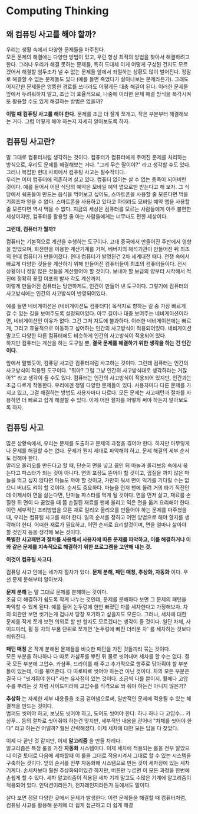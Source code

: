 # Computing Thinking
## 왜 컴퓨팅 사고를 해야 할까?
우리는 생활 속에서 다양한 문제들을 마주친다.  
모든 문제의 해결에는 다양한 방법이 있고, 우린 항상 최적의 방법을 찾아서 해결하려고 한다.
그러나 우리가 해결 못하는 문제들, 특히 도대체 이게 어떻게 구성된 건지도 모르겠어서 해결할 엄두조차 낼 수 없는 문제들 앞에서 좌절하는 상황도 많이 벌어진다. 
정말로 해결할 수 없는 문제들도 있다 (예를 들면 죽었다가 살아나보는 문제라든가).
그래도 어지간한 문제들은 엉뚱한 경로를 쓰더라도 어떻게든 대충 해결이 된다.
이러한 문제들 앞에서 두려워하지 말고, 조금 더 효율적으로, 나중에 이러한 문제 해결 방식을 복각시켜 또 활용할 수도 있게 해결하는 방법은 없을까?  

__이럴 때 컴퓨팅 사고를 해야 한다.__ 문제를 조금 더 잘게 쪼개고, 작은 부분부터 해결해보는 거다.
그럼 어떻게 해야 하는지 자세히 알아보도록 하자.
## 컴퓨팅 사고란?
 말 그대로 컴퓨터처럼 생각하는 것이다. 컴퓨터가 컴퓨터에게 주어진 문제를 처리하는 방식으로, 우리도 문제를 해결해보는 거다.
"그게 무슨 말이야?" 라고 생각할 수도 있다. 그러나 복잡한 현대 사회에서 컴퓨팅 사고는 필수적이다.  
우리는 이미 컴퓨터에 의존하며 살고 있다. 컴퓨터 없이는 살 수 없는 종족이 되어버린 것이다.
예를 들어서 어떤 식당의 예약은 모바일 예약 앱으로만 받는다고 해 보자.
그 식당에서 쉐프들이 만드는 음식을 먹어보고 싶어도, 스마트폰을 사용할 줄 모른다면 먹을 기회조차 얻을 수 없다.
스마트폰을 사용하고 있다고 하더라도 모바일 예약 앱을 사용할 줄 모른다면 역시 먹을 수 없다.
지금의 세상은 컴퓨터를 모르는 사람들에게 아주 불편한 세상이지만, 컴퓨터를 활용할 줄 아는 사람들에게는 너무나도 편한 세상이다.  

__그런데, 컴퓨터가 뭘까?__  

컴퓨터는 기본적으로 계산을 수행하는 도구이다.
고대 중국에서 만들어진 주판에서 영향을 받았으며, 회전판을 이용한 계산기계를 거쳐, 베버지의 해석기관이 만들어진 뒤 최초의 현대 컴퓨터가 만들어졌다.
현대 컴퓨터가 발명된건 2차 세계대전 때다. 전쟁 속에서 빠르게 다양한 것들을 계산하기 위해 만들어진 컴퓨터들이 최초의 컴퓨터들이다.
전시 상황이니 정말 많은 것들을 계산했어야 할 것이다. 보내야 할 보급의 양부터 시작해서 적진에 정확히 꽂힐 야포의 발사 각도 계산까지.  
이렇게 만들어진 컴퓨터는 당연하게도, 인간이 만들어 낸 도구이다. 
그렇기에 컴퓨터의 사고방식에는 인간의 사고방식이 반영되어있다. 

예를 들면 네비게이션은 (네비게이션도 컴퓨터다) 목적지로 향하는 길 중 가장 빠르게 갈 수 있는 길을 보여주도록 설정되어있다.
아무 길이나 대충 보여주는 네비게이션이라면, 네비게이션인 이유가 없다. 그건 그저 지도에 불과하다.
이러한 네비게이션에는 빠르게, 그리고 효율적으로 이동하고 싶어하는 인간의 사고방식이 적용되어있다.
네비게이션 말고도 다양한 다른 컴퓨터에도 비슷하게 인간의 사고방식이 적용되어 있다.  
하지만 컴퓨터는 계산을 하는 도구일 뿐, __결국 문제를 해결하기 위한 생각을 하는 건 인간이다.__

앞에서 말했듯이, 컴퓨팅 사고란 컴퓨터처럼 사고하는 것이다.
그런데 컴퓨터는 인간의 사고방식이 적용된 도구이다. 
"뭐야? 그럼 그냥 인간의 사고방식대로 생각하라는 거잖아?" 라고 생각이 들 수도 있다.
컴퓨터는 인간의 사고방식이 적용되어 있지만, 인간과는 조금 다르게 작동한다.
우리에겐 정말 다양한 문제들이 있다. 사용자마다 다른 문제를 가지고 있고, 그걸 해결하는 방법도 사용자마다 다르다.
모든 문제는 사고패턴과 절차를 사용하면 더 빠르고 쉽게 해결할 수 있다. 
이제 어떤 절차를 어떻게 써야 하는지 알아보도록 하자.
## 컴퓨팅 사고
많은 상황속에서, 우리는 문제를 도출하고 문제의 과정을 겪어야 한다.
하지만 아무렇게나 문제를 해결할 수는 없다. 문제가 뭔지 제대로 파악해야 하고, 문제 해결의 세부 순서도 정해야 한다.  
알리오 올리오를 만든다고 할 때, 단순히 면을 넣고 끓인 뒤 마늘과 올리브유 속에서 볶는다고 파스타가 되는 것이 아니다.
면의 포장도 뜯어야 할 것이고, 껍질을 까지 않은 마늘을 먹고 싶지 않다면 마늘도 까야 할 것이고, 가만히 둬서 면이 익기를 기다릴 수는 없으니 버너도 켜야 할 것이다.
순서도 중요하다. 마늘을 먼저 팬에 올려 거의 타기 직전인데 이제서야 면을 삶는다면, 탄마늘 파스타를 먹게 될 것이다.
면을 먼저 삶고, 재료를 손질한 뒤 면이 다 끓었을 때 쯤 손질된 재료를 팬에 올리고 익은 면을 옮겨 요리해야 한다.   
이런 세부적인 조리방법을 모른 채로 알리오 올리오를 만들어야 하는 문제를 마주쳤을때, 우리는 컴퓨팅 사고를 해야 한다. 
일의 순서를 정하고 어떤 방법으로 해야 할지를 생각해야 한다.
어떠한 재료가 필요하고, 어떤 순서로 요리할것이며, 면을 얼마나 삶아야 할 것인지 등을 생각해 보는 것이다.  
__특별한 사고패턴과 절차를 사용해서 사용자에 따른 문제를 파악하고, 이를 해결하거나 이와 같은 문제를 지속적으로 해결하기 위한 프로그램을 고안해 내는 것.__

__이것이 컴퓨팅 사고다.__

컴퓨팅 사고 안에는 네가지 절차가 있다. __문제 분해, 패턴 매칭, 추상화, 자동화__ 이다.
우선 문제 분해부터 알아보자.  

__문제 분해__ 는 말 그대로 문제를 분해하는 것이다.  
조금 더 해결하기 쉽도록 작게 나누는 것인데, 
문제를 분해하다 보면 그 문제의 패턴을 파악할 수 있게 된다. 
예를 들어 논두렁에 한번 빠졌던 차를 세차한다고 가정해보자. 
차의 외관만 보면 씻기는게 겁나서 당장 포기하고 싶을지도 모른다.
그러나, 세차에 대한 문제를 작게 쪼개 보면 의외로 할 만 할지도 모르겠다는 생각이 들 것이다.
일단 차체, 사이드미러, 휠 등 차의 부품 단위로 쪼개면 '논두렁에 빠진 더러운 차' 를 세차하는 것보다 쉬워진다.  

__패턴 매칭__ 은 작게 분해된 문제들을 비슷한 패턴을 가진 것들끼리 묶는 것이다.  
모든 부분을 하나하나 다 따로 카샴푸를 뿌린 뒤 물로 씻어내며 세차를 할 수는 없다. 
결국 모든 부분에 고압수, 카샴푸, 드라이를 해 주고 추가적으로 행주로 닦아줘야 할 부분들이 있는데, 이를 묶어준다.
다 따로따로 씻어야 하는건 아닌 것이다. 차의 모든 부분은 결국 다 "씻겨줘야 한다" 라는 유사점이 있는 것이다.
조금씩 다를 뿐이지. 휠에다 고압수를 뿌리는 것 처럼 사이드미러에 고압수를 직격으로 쏴 줘야 하는건 아니지 않은가? 

__추상화__ 는 자세한 세부 내용들을 조금 걷어냄으로써, 일반적인 문제에 적용될 수 있는 해결책을 만드는 것이다.  
범퍼도 씻어야 하고, 보닛도 씻어야 하고, 도어도 씻어야 한다.
하나 하나 다 고압수... 카샴푸... 등의 절차로 씻어줘야 하는건 맞지만, 세부적인 내용을 걷어내 "차체를 씻어야 한다" 라고 하는건 어떨까?
훨씬 간략해졌다. 이제 세차에 대한 모든 답을 다 찾았다.

이제 다 끝난 것 같지만, 이제 __알고리즘__ 을 만들 차례다.  
알고리즘은 특정 룰을 가진 __자동화__ 시스템이다.
이제 세차에 적용되는 룰을 전부 알았으니 이걸 토대로 다음에 세차할때 이 룰을 그대로 적용시켜서 그대로 할 수 있는 시스템을 구축하는 것이다.
앞의 순서를 전부 자동화해 시스템으로 만든 것이 세차장에 있는 세차 기계다.
손세차보다 훨씬 추상화되어있긴 하지만, 버튼만 누르면 이 모든 과정을 한번에 손쉽게 할 수 있다.
세차 알고리즘이 적용된 세차 기계 말고도 수많은 기계에 알고리즘이 적용되어 있다. 인덕션이라든가, 전자레인지라든가 등에서도 말이다.

살다 보면 정말 다양한 곳에서 문제가 발생한다.
이런 문제들을 해결할 때 컴퓨터처럼, 컴퓨팅 사고를 활용해 문제에 더 쉽게 접근하고 더 쉽게 해결
